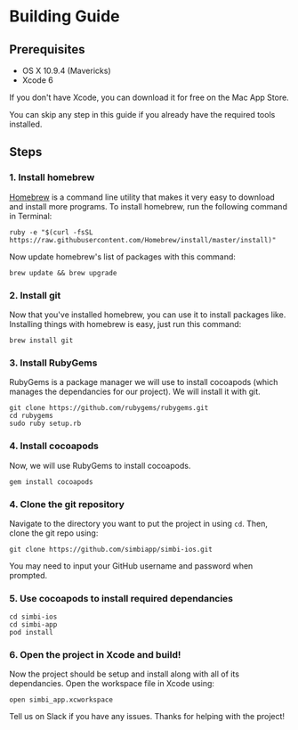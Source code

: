 # Building Guide

## Prerequisites
 * OS X 10.9.4 (Mavericks)
 * Xcode 6

If you don't have Xcode, you can download it for free on the Mac App Store.

You can skip any step in this guide if you already have the required tools installed.

## Steps
### 1. Install homebrew
[Homebrew](http://brew.sh/) is a command line utility that makes it very easy to download and install more programs.  To install homebrew, run the following command in Terminal:
```
ruby -e "$(curl -fsSL https://raw.githubusercontent.com/Homebrew/install/master/install)"
```
Now update homebrew's list of packages with this command:
```
brew update && brew upgrade
```
### 2. Install git
Now that you've installed homebrew, you can use it to install packages like.  Installing things with homebrew is easy, just run this command:
```
brew install git
```
### 3. Install RubyGems
RubyGems is a package manager we will use to install cocoapods (which manages the dependancies for our project).  We will install it with git. 
```
git clone https://github.com/rubygems/rubygems.git
cd rubygems
sudo ruby setup.rb
```
### 4. Install cocoapods
Now, we will use RubyGems to install cocoapods.
```
gem install cocoapods
```
### 4. Clone the git repository
Navigate to the directory you want to put the project in using `cd`.  Then, clone the git repo using:
```
git clone https://github.com/simbiapp/simbi-ios.git
```
You may need to input your GitHub username and password when prompted.
### 5. Use cocoapods to install required dependancies
```
cd simbi-ios
cd simbi-app
pod install
```
### 6. Open the project in Xcode and build!
Now the project should be setup and install along with all of its dependancies.  Open the workspace file in Xcode using:
```
open simbi_app.xcworkspace
```

Tell us on Slack if you have any issues.  Thanks for helping with the project!

